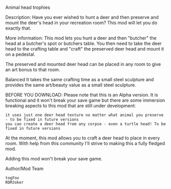 Animal head trophies

Description:
Have you ever wished to hunt a deer and then preserve and mount the deer's head in your recreation room? This mod will let you do exactly that.

More information:
This mod lets you hunt a deer and then "butcher" the head at a butcher's spot or butchers table. You then need to take the deer head to the crafting table and "craft" the preserved deer head and mount it on a pedestal.

The preserved and mounted deer head can be placed in any room to give an art bonus to that room.

Balanced
It takes the same crafting time as a small steel sculpture and provides the same art/beauty value as a small steel sculpture.

BEFORE YOU DOWNLOAD:
Please note that this is an Alpha version. It is functional and it won't break your save game but there are some immersion breaking aspects to this mod that are still under development:

    it uses just one deer head texture no matter what animal you preserve - to be fixed in future versions
    you can create a deer head from any corpse - even a turtle head! To be fixed in future versions


At the moment, this mod allows you to craft a deer head to place in every room. With help from this community I'll strive to making this a fully fledged mod.

Adding this mod won't break your save game.

Author/Mod Team

    togFox
    RDMJoker
